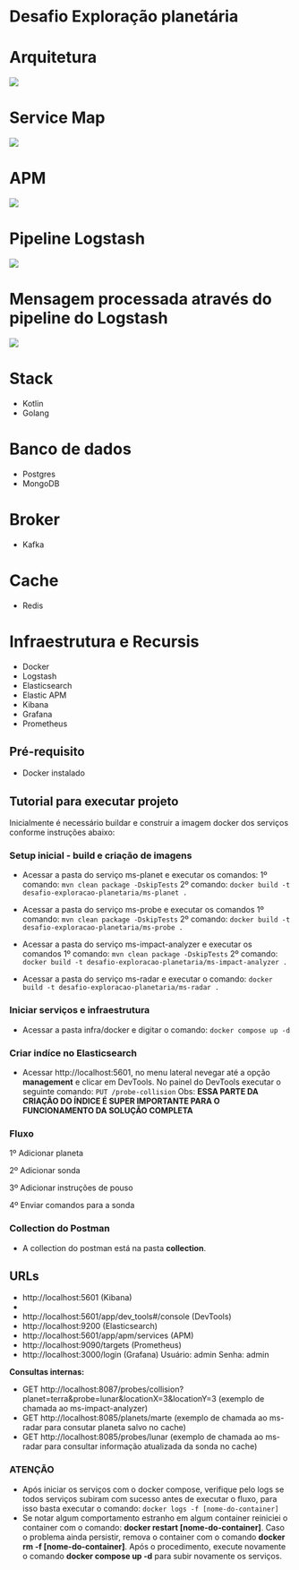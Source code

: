 # Desafio Exploração planetária

# Arquitetura
![](https://github.com/LenilsonTeixeira/desafio-exploracao-planetaria/blob/main/arquitetura.png)

# Service Map
![](https://github.com/LenilsonTeixeira/desafio-exploracao-planetaria/blob/main/service-map.png)

# APM
![](https://github.com/LenilsonTeixeira/desafio-exploracao-planetaria/blob/main/apm.png)

# Pipeline Logstash
![](https://github.com/LenilsonTeixeira/desafio-exploracao-planetaria/blob/main/pipeline-logstash.png)

# Mensagem processada através do pipeline do Logstash
![](https://github.com/LenilsonTeixeira/desafio-exploracao-planetaria/blob/main/mensagem-processada-logstash.png)

# Stack
 - Kotlin
 - Golang
# Banco de dados
 - Postgres
 - MongoDB
# Broker
 - Kafka
# Cache
 - Redis
# Infraestrutura e Recursis
 - Docker
 - Logstash
 - Elasticsearch
 - Elastic APM
 - Kibana
 - Grafana
 - Prometheus

## Pré-requisito
- Docker instalado

## Tutorial para executar projeto
Inicialmente é necessário buildar e construir a imagem docker dos serviços conforme instruções abaixo:

### Setup inicial - build e criação de imagens
 - Acessar a pasta do serviço ms-planet e executar os comandos: 
 1º comando: ```mvn clean package -DskipTests```
 2º comando: ```docker build -t desafio-exploracao-planetaria/ms-planet .```  

- Acessar a pasta do serviço ms-probe e executar os comandos
 1º comando: ```mvn clean package -DskipTests```
 2º comando: ```docker build -t desafio-exploracao-planetaria/ms-probe .``` 

- Acessar a pasta do serviço ms-impact-analyzer e executar os comandos
 1º comando: ```mvn clean package -DskipTests```
 2º comando: ```docker build -t desafio-exploracao-planetaria/ms-impact-analyzer .``` 

- Acessar a pasta do serviço ms-radar e executar o comando:
 ```docker build -t desafio-exploracao-planetaria/ms-radar .```

### Iniciar serviços e infraestrutura
 - Acessar a pasta infra/docker e digitar o comando:
 ```docker compose up -d```

### Criar indíce no Elasticsearch
  - Acessar http://localhost:5601, no menu lateral nevegar até a opção **management** e clicar em DevTools. No painel do DevTools executar o seguinte comando: 
  ```PUT /probe-collision```
  Obs: **ESSA PARTE DA CRIAÇÃO DO ÍNDICE É SUPER IMPORTANTE PARA O FUNCIONAMENTO DA SOLUÇÃO COMPLETA**

### Fluxo 
 1º Adicionar planeta
 
 2º Adicionar sonda
 
 3º Adicionar instruções de pouso
 
 4º Enviar comandos para a sonda
 
 ### Collection do Postman
 - A collection do postman está na pasta **collection**.

## URLs
- http://localhost:5601 (Kibana)
- 
- http://localhost:5601/app/dev_tools#/console (DevTools)
- http://localhost:9200 (Elasticsearch)
- http://localhost:5601/app/apm/services (APM)
- http://localhost:9090/targets (Prometheus)
- http://localhost:3000/login (Grafana) Usuário: admin Senha: admin 

**Consultas internas:**
- GET http://localhost:8087/probes/collision?planet=terra&probe=lunar&locationX=3&locationY=3 (exemplo de chamada ao ms-impact-analyzer)
- GET http://localhost:8085/planets/marte  (exemplo de chamada ao ms-radar para consutar planeta salvo no cache)
- GET http://localhost:8085/probes/lunar (exemplo de chamada ao ms-radar para consultar informação atualizada da sonda no cache)


### ATENÇÃO
 - Após iniciar os serviços com o docker compose, verifique pelo logs se todos serviços subiram com sucesso antes de executar o fluxo, para isso basta executar o comando:
 ```docker logs -f [nome-do-container]```
 - Se notar algum comportamento estranho em algum container reiniciei o container com o comando: **docker restart [nome-do-container]**. Caso o problema ainda persistir, remova o container com o comando **docker rm -f [nome-do-container]**. Após o procedimento, execute novamente o comando **docker compose up -d** para subir novamente os serviços.
